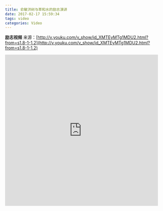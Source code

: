 ```yaml
---
title: 俞敏洪树与草和水的励志演讲
date: 2017-02-17 15:59:34
tags: video
categories: Video
---
```

**励志视频**
来源：[http://v.youku.com/v_show/id_XMTEyMTg1MDU2.html?from=s1.8-1-1.2](http://v.youku.com/v_show/id_XMTEyMTg1MDU2.html?from=s1.8-1-1.2)
<!--more-->
<iframe height=500 width=100% src="http://player.youku.com/embed/XMTEyMTg1MDU2" frameborder=0 allowfullscreen></iframe> 

